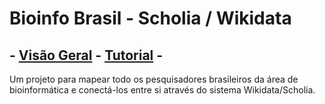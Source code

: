 # Bioinfo Brasil - Scholia / Wikidata

## \- [Visão Geral](./dashboard) - [Tutorial](./tutorial.md) -

Um projeto para mapear todo os pesquisadores brasileiros da área
de bioinformática e conectá-los entre si através do sistema
Wikidata/Scholia.
